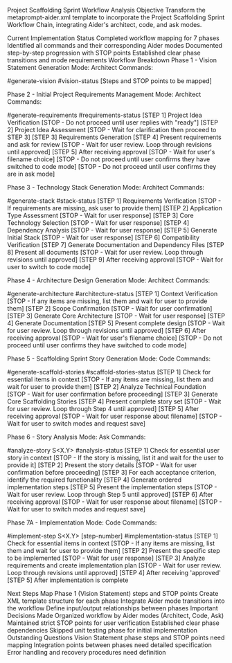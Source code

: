 



Project Scaffolding Sprint Workflow Analysis
Objective
Transform the metaprompt-aider.xml template to incorporate the Project Scaffolding Sprint Workflow Chain, integrating Aider's architect, code, and ask modes.

Current Implementation Status
Completed workflow mapping for 7 phases
Identified all commands and their corresponding Aider modes
Documented step-by-step progression with STOP points
Established clear phase transitions and mode requirements
Workflow Breakdown
Phase 1 - Vision Statement Generation
Mode: Architect Commands:

#generate-vision
#vision-status
[Steps and STOP points to be mapped]

Phase 2 - Initial Project Requirements Management
Mode: Architect Commands:

#generate-requirements
#requirements-status
[STEP 1] Project Idea Verification [STOP - Do not proceed until user replies with "ready"] [STEP 2] Project Idea Assessment [STOP - Wait for clarification then proceed to STEP 3] [STEP 3] Requirements Generation [STEP 4] Present requirements and ask for review [STOP - Wait for user review. Loop through revisions until approved] [STEP 5] After receiving approval [STOP - Wait for user's filename choice] [STOP - Do not proceed until user confirms they have switched to code mode] [STOP - Do not proceed until user confirms they are in ask mode]

Phase 3 - Technology Stack Generation
Mode: Architect Commands:

#generate-stack
#stack-status
[STEP 1] Requirements Verification [STOP - If requirements are missing, ask user to provide them] [STEP 2] Application Type Assessment [STOP - Wait for user response] [STEP 3] Core Technology Selection [STOP - Wait for user response] [STEP 4] Dependency Analysis [STOP - Wait for user response] [STEP 5] Generate Initial Stack [STOP - Wait for user response] [STEP 6] Compatibility Verification [STEP 7] Generate Documentation and Dependency Files [STEP 8] Present all documents [STOP - Wait for user review. Loop through revisions until approved] [STEP 9] After receiving approval [STOP - Wait for user to switch to code mode]

Phase 4 - Architecture Design Generation
Mode: Architect Commands:

#generate-architecture
#architecture-status
[STEP 1] Context Verification [STOP - If any items are missing, list them and wait for user to provide them] [STEP 2] Scope Confirmation [STOP - Wait for user confirmation] [STEP 3] Generate Core Architecture [STOP - Wait for user response] [STEP 4] Generate Documentation [STEP 5] Present complete design [STOP - Wait for user review. Loop through revisions until approved] [STEP 6] After receiving approval [STOP - Wait for user's filename choice] [STOP - Do not proceed until user confirms they have switched to code mode]

Phase 5 - Scaffolding Sprint Story Generation
Mode: Code Commands:

#generate-scaffold-stories
#scaffold-stories-status
[STEP 1] Check for essential items in context [STOP - If any items are missing, list them and wait for user to provide them] [STEP 2] Analyze Technical Foundation [STOP - Wait for user confirmation before proceeding] [STEP 3] Generate Core Scaffolding Stories [STEP 4] Present complete story set [STOP - Wait for user review. Loop through Step 4 until approved] [STEP 5] After receiving approval [STOP - Wait for user response about filename] [STOP - Wait for user to switch modes and request save]

Phase 6 - Story Analysis
Mode: Ask Commands:

#analyze-story S<X.Y>
#analysis-status
[STEP 1] Check for essential user story in context [STOP - If the story is missing, list it and wait for the user to provide it] [STEP 2] Present the story details [STOP - Wait for user confirmation before proceeding] [STEP 3] For each acceptance criterion, identify the required functionality [STEP 4] Generate ordered implementation steps [STEP 5] Present the implementation steps [STOP - Wait for user review. Loop through Step 5 until approved] [STEP 6] After receiving approval [STOP - Wait for user response about filename] [STOP - Wait for user to switch modes and request save]

Phase 7A - Implementation
Mode: Code Commands:

#implement-step S<X.Y> [step-number]
#implementation-status
[STEP 1] Check for essential items in context [STOP - If any items are missing, list them and wait for user to provide them] [STEP 2] Present the specific step to be implemented [STOP - Wait for user response] [STEP 3] Analyze requirements and create implementation plan [STOP - Wait for user review. Loop through revisions until approved] [STEP 4] After receiving 'approved' [STEP 5] After implementation is complete

Next Steps
Map Phase 1 (Vision Statement) steps and STOP points
Create XML template structure for each phase
Integrate Aider mode transitions into the workflow
Define input/output relationships between phases
Important Decisions Made
Organized workflow by Aider modes (Architect, Code, Ask)
Maintained strict STOP points for user verification
Established clear phase dependencies
Skipped unit testing phase for initial implementation
Outstanding Questions
Vision Statement phase steps and STOP points need mapping
Integration points between phases need detailed specification
Error handling and recovery procedures need definition